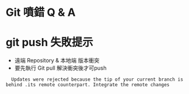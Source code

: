 # Git 噴錯 Q & A

# git push 失敗提示
- 遠端 Repository & 本地端 版本衝突
- 要先執行 Git pull 解決衝突後才可push
```
  Updates were rejected because the tip of your current branch is behind .its remote counterpart. Integrate the remote changes
```